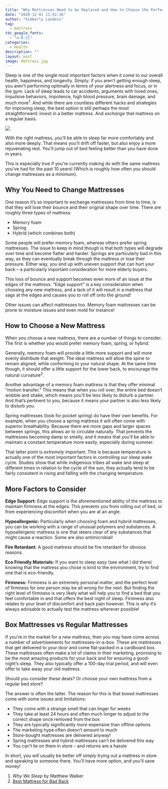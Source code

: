 ```yaml
---
title: "Why Mattresses Need to be Replaced and How to Choose the Perfect Mattress for You"
date: "2020-12-01 11:52:36"
author: "Kimberly Landess"
tag:
  - mattress
tdc_google_fonts:
  - "a:0:{}"
categories:
  - Health
description: ""
layout: post
image: Mattress.jpg
---
```


Sleep is one of the single most important factors when it come to our overall health, happiness, and longevity. Simply: if you aren’t getting enough sleep, you aren’t performing optimally in terms of your alertness and focus, _or_ in the gym. Lack of sleep leads to car accidents, arguments with loved ones, impulsive behaviors, impotence, high blood pressure, brain damage, and _much_ more<sup>1</sup>. And while there are countless different hacks and strategies for improving sleep, the best option is still perhaps the most straightforward: invest in a better mattress. And _exchange_ that mattress on a regular basis.

![](/posts/Mattress.jpg)

With the right mattress, you’ll be able to sleep far more comfortably and also more deeply. That means you’ll drift off faster, but also enjoy a more rejuvenating rest. You’ll jump out of bed feeling better than you have done in years.

This is especially true if you’re currently making do with the same mattress you’ve had for the past 10 years! (Which is roughly how often you should change mattresses as a minimum).

## Why You Need to Change Mattresses

One reason it’s so important to exchange mattresses from time to time, is that they will lose their bounce and their original shape over time. There are roughly three types of mattress:

- Memory foam
- Spring
- Hybrid (which combines both)

Some people will prefer memory foam, whereas others prefer spring mattresses. The issue to keep in mind though is that both types will degrade over time and become flatter and harder. Springs are particularly bad in this way, as they can eventually break through the mattress or lose their pressure. Either way, you end up with uneven support that can hurt your back – a particularly important consideration for more elderly buyers.

This loss of bounce and support becomes even more of an issue at the edges of the mattress. “Edge support” is a key consideration when choosing any new mattress, and a lack of it will result in a mattress that sags at the edges and causes you to roll off onto the ground!

Other issues can affect mattresses too. Memory foam mattresses can be prone to moisture issues and even mold for instance!

## How to Choose a New Mattress

When you choose a new mattress, there are a number of things to consider. The first is whether you would prefer memory foam, spring, or hybrid.

Generally, memory foam will provide a little more support and will more evenly distribute that weight. The ideal mattress will allow the spine to remain aligned, while conforming to your natural shape. At the same time though, it should offer a little support for the lower back, to encourage the natural curvature<sup>2</sup>.

Another advantage of a memory foam mattress is that they offer minimal “motion transfer.” This means that when you roll over, the entire bed doesn’t wobble and shake, which means you’ll be less likely to disturb a partner. And that’s pertinent to you, because it means your partner is also less likely to disturb _you_.

Spring mattresses (look for pocket spring) do have their own benefits. For example, when you choose a spring mattress it will often come with superior breathability. Because there are more gaps and larger spaces between springs, this allows air to circulate naturally. That prevents the mattresses becoming damp or smelly, and it means that you’ll be able to maintain a constant temperature more easily, especially during summer.

That latter point is _extremely_ important. This is because temperature is actually one of the most important factors in controlling our sleep wake cycle. Studies show that while indigenous tribes all wake and sleep at different times in relation to the cycle of the sun, they actually tend to be fairly consistent in rising and falling with the changing temperature.

## More Factors to Consider

**Edge Support:** Edge support is the aforementioned ability of the mattress to maintain firmness at the edges. This prevents you from rolling out of bed, or from experiencing discomfort when you are at an angle.

**Hypoallergenic:** Particularly when choosing foam and hybrid mattresses, you can be working with a range of unusual polymers and substances. A hypoallergenic mattress is one that steers clear of any substances that might cause a reaction. Some are also antimicrobial!

**Fire Retardant:** A good mattress should be fire retardant for obvious reasons.

**Eco Friendly Materials:** If you want to sleep easy (see what I did there) knowing that the mattress you chose is kind to the environment, try to find one that is eco-friendly.

**Firmness:** Firmness is an extremely personal matter, and the perfect level of firmness for one person may be all wrong for the next. But finding the right level of firmness is very likely what will help you to find a bed that you feel comfortable in and that offers the best night of sleep. Firmness also relates to your level of discomfort and back pain however. This is why it’s always advisable to actually test the mattress wherever possible!

## Box Mattresses vs Regular Mattresses

If you’re in the market for a new mattress, then you may have come across a number of advertisements for mattresses-in-a-box. These are mattresses that get delivered to your door and come flat-packed in a cardboard box. These mattresses often make a lot of claims in their marketing, promising to be the most amazing products for your back and for ensuring a good-night’s sleep. They also typically offer a 100-day trial period, and will even offer to take away your old mattress.

Should you consider these deals? Or choose your own mattress from a regular bed store?

The answer is often the latter. The reason for this is that boxed mattresses come with some issues and limitations:

- They come with a strange smell that can linger for weeks
- They take at least 24 hours and often much longer to adjust to the correct shape once removed from the box
- They are typically significantly more expensive than offline options
- The marketing hype often doesn’t amount to much
- Store-bought mattresses are delivered anyway!
- Spring mattresses and hybrid mattresses can’t be delivered this way
- You can’t lie on them in store – and returns are a hassle

In short, you will usually be better off simply trying out a mattress in store and speaking to someone there. You’ll have more option, and you’ll save money!

1. _Why We Sleep_ by Matthew Walker
2. [Best Mattress for Bad Back](https://thesnoozeexpert.com/mattress-buying-guide/best-mattress-for-bad-back/)
